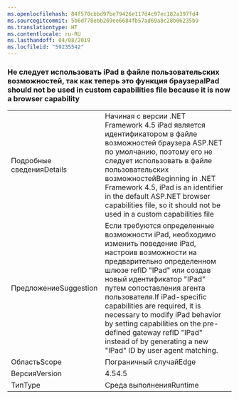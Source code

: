 ```yaml
---
ms.openlocfilehash: 84f570cbbd97be79426e117d4c97ec182a397fd4
ms.sourcegitcommit: 5b6d778ebb269ee6684fb57ad69a8c28b06235b9
ms.translationtype: HT
ms.contentlocale: ru-RU
ms.lasthandoff: 04/08/2019
ms.locfileid: "59235542"
---
```

### <a name="ipad-should-not-be-used-in-custom-capabilities-file-because-it-is-now-a-browser-capability"></a><span data-ttu-id="5830a-101">Не следует использовать iPad в файле пользовательских возможностей, так как теперь это функция браузера</span><span class="sxs-lookup"><span data-stu-id="5830a-101">IPad should not be used in custom capabilities file because it is now a browser capability</span></span>

|   |   |
|---|---|
|<span data-ttu-id="5830a-102">Подробные сведения</span><span class="sxs-lookup"><span data-stu-id="5830a-102">Details</span></span>|<span data-ttu-id="5830a-103">Начиная с версии .NET Framework 4.5 iPad является идентификатором в файле возможностей браузера ASP.NET по умолчанию, поэтому его не следует использовать в файле пользовательских возможностей</span><span class="sxs-lookup"><span data-stu-id="5830a-103">Beginning in .NET Framework 4.5, iPad is an identifier in the default ASP.NET browser capabilities file, so it should not be used in a custom capabilities file</span></span>|
|<span data-ttu-id="5830a-104">Предложение</span><span class="sxs-lookup"><span data-stu-id="5830a-104">Suggestion</span></span>|<span data-ttu-id="5830a-105">Если требуются определенные возможности iPad, необходимо изменить поведение iPad, настроив возможности на предварительно определенном шлюзе refID &quot;IPad&quot; или создав новый идентификатор &quot;IPad&quot; путем сопоставления агента пользователя.</span><span class="sxs-lookup"><span data-stu-id="5830a-105">If iPad-specific capabilities are required, it is necessary to modify iPad behavior by setting capabilities on the pre-defined gateway refID &quot;IPad&quot; instead of by generating a new &quot;IPad&quot; ID by user agent matching.</span></span>|
|<span data-ttu-id="5830a-106">Область</span><span class="sxs-lookup"><span data-stu-id="5830a-106">Scope</span></span>|<span data-ttu-id="5830a-107">Пограничный случай</span><span class="sxs-lookup"><span data-stu-id="5830a-107">Edge</span></span>|
|<span data-ttu-id="5830a-108">Версия</span><span class="sxs-lookup"><span data-stu-id="5830a-108">Version</span></span>|<span data-ttu-id="5830a-109">4.5</span><span class="sxs-lookup"><span data-stu-id="5830a-109">4.5</span></span>|
|<span data-ttu-id="5830a-110">Тип</span><span class="sxs-lookup"><span data-stu-id="5830a-110">Type</span></span>|<span data-ttu-id="5830a-111">Среда выполнения</span><span class="sxs-lookup"><span data-stu-id="5830a-111">Runtime</span></span>|
